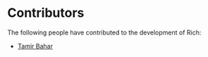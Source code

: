 # Contributors

The following people have contributed to the development of Rich:

<!-- Add your name below, sort alphabetically by surname. Link to GitHub profile / your home page. -->

- [Tamir Bahar](https://github.com/tmr232)